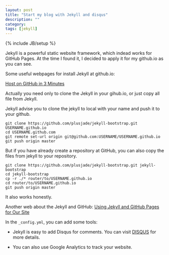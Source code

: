 ```yaml
---
layout: post
title: "Start my blog with Jekyll and disqus"
description: ""
category: 
tags: [jekyll]
---
```

{% include JB/setup %}

Jekyll is a powerful static website framework, which indead works for GitHub Pages. At the time I found it, I decided to apply it for my github.io as you can see.

Some useful webpages for install Jekyll at github.io:

[Host on GitHub in 3 Minutes](http://jekyllbootstrap.com/usage/jekyll-quick-start.html)

Actually you need only to clone the Jekyll in your gihub.io, or just copy all file from Jekyll.

Jekyll advise you to clone the jekyll to local with your name and push it to your github.

    git clone https://github.com/plusjade/jekyll-bootstrap.git USERNAME.github.io
    cd USERNAME.github.com 
    git remote set-url origin git@github.com:USERNAME/USERNAME.github.io
    git push origin master

But if you have already create a repository at GitHub, you can also copy the files from jekyll to your repository.

	git clone https://github.com/plusjade/jekyll-bootstrap.git jekyll-bootstrap
	cd jekyll-bootstrap
	cp -r ./* router/to/USERNAME.github.io
	cd router/to/USERNAME.github.io
	git push origin master

It also works honestly.

Another web about the Jekyll and GitHub: [Using Jekyll and GitHub Pages for Our Site](http://www.developmentseed.org/blog/2011/09/09/jekyll-github-pages/)

In the `_config.yml`, you can add some tools:

- Jekyll is easy to add Disqus for comments. You can visit [DISQUS](https://disqus.com/websites/?utm_source=hongblog&utm_medium=Disqus-Footer) for more details.

- You can also use Google Analytics to track your website.
